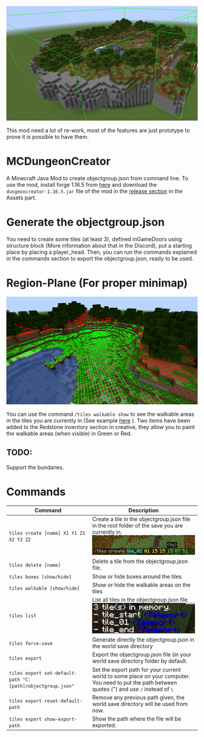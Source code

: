 ![alt text](https://github.com/DungeonsModding/MCDungeonCreator/blob/main/screenshots/tiles_show.png)

This mod need a lot of re-work, most of the features are just prototype to prove it is possible to have them.

# MCDungeonCreator
 A Minecraft Java Mod to create objectgroup.json from command line. To use the mod, install forge 1.16.5 from [here](https://files.minecraftforge.net/net/minecraftforge/forge/index_1.16.5.html) and download the `dungeoncreator-1.16.5.jar` file of the mod in the [release section](https://github.com/DungeonsModding/MCDungeonCreator/releases/latest) in the Assets part.
 
# Generate the objectgroup.json

You need to create some tiles (at least 3), defined inGameDoors using structure block (More information about that in the Discord), put a starting place by placing a player_head.
Then, you can run the commands explained in the commands section to export the objectgroup.json, ready to be used.
 
# Region-Plane (For proper minimap)
![alt text](https://github.com/DungeonsModding/MCDungeonCreator/blob/main/screenshots/walkable_area.png)

You can use the command `/tiles walkable show` to see the walkable areas in the tiles you are currently in (See example [here](https://github.com/DungeonsModding/MCDungeonCreator/blob/main/screenshots/walkable_area.png) ).
Two items have been added to the Redstone inventory section in creative, they allow you to paint the walkable areas (when visible) in Green or Red.

## TODO:
Support the bundaries.
 
# Commands

| Command                                 	| Description                                                                                     	|
|-----------------------------------------	|-------------------------------------------------------------------------------------------------	|
| `tiles create [name] X1 Y1 Z1 X2 Y2 Z2` 	| Create a tile in the objectgroup.json file in the root folder of the save you are currently in. ![alt text](https://github.com/DungeonsModding/MCDungeonCreator/blob/main/screenshots/tiles_create.png) 	|
| `tiles delete [name]`                   	| Delete a tile from the objectgroup.json file.                                                    	|
| `tiles boxes [show/hide]`               	| Show or hide boxes around the tiles                                                                     	|
| `tiles walkable [show/hide]`               	| Show or hide the walkable areas on the tiles                                                   	|
| `tiles list`                            	| List all tiles in the objectgroup.json file ![alt text](https://github.com/DungeonsModding/MCDungeonCreator/blob/main/screenshots/tiles_list.png)                                                    	|
| `tiles force-save`               	| Generate directly the objectgroup.json in the world save directory                                                                     	|
| `tiles export`               	| Export the objectgroup.json file (in your world save directory folder by default.                      	|
| `tiles export set-default-path "C:[path]/objectgroup.json"`               	| Set the export path for your current world to some place on your computer. You need to put the path between quotes (") and use `/` instead of `\`                      	|
| `tiles export reset-default-path`               	| Remove any previous path given, the world save directory will be used from now.                      	|
| `tiles export show-export-path`               	| Show the path where the file will be exported.                      	|



